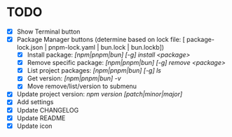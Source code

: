 # TODO

- [x] Show Terminal button
- [x] Package Manager buttons (determine based on lock file: [ package-lock.json | pnpm-lock.yaml | bun.lock | bun.lockb])
  - [x] Install package: *[npm|pnpm|bun] [-g] install \<package\>*
  - [x] Remove specific package: *[npm|pnpm|bun] [-g] remove \<package\>*
  - [x] List project packages: *[npm|pnpm|bun] [-g] ls*
  - [x] Get version: *[npm|pnpm|bun] -v*
  - [x] Move remove/list/version to submenu
- [x] Update project version: *npm version [patch|minor|major]*
- [x] Add settings
- [x] Update CHANGELOG
- [x] Update README
- [x] Update icon